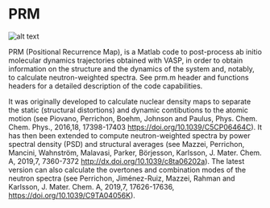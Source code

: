# PRM
![alt text](https://zenodo.org/badge/203188792.svg)

PRM (Positional Recurrence Map), is a Matlab code to post-process ab initio molecular dynamics trajectories obtained with VASP, in order to obtain information on the structure and the dynamics of the system and, notably, to calculate neutron-weighted spectra. 
See prm.m header and functions headers for a detailed description of the code capabilities.

It was originally developed to calculate nuclear density maps to separate the static (structural distortions) and dynamic contibutions to the atomic motion (see Piovano, Perrichon, Boehm, Johnson and Paulus, Phys. Chem. Chem. Phys., 2016,18, 17398-17403   https://doi.org/10.1039/C5CP06464C).
It has then been extended to compute neutron-weighted spectra by power spectral density (PSD) and structural averages (see Mazzei, Perrichon, Mancini, Wahnström, Malavasi, Parker, Börjesson, Karlsson, J. Mater. Chem. A, 2019,7, 7360-7372   http://dx.doi.org/10.1039/c8ta06202a).
The latest version can also calculate the overtones and combination modes of the neutron spectra (see Perrichon, Jiménez-Ruiz, Mazzei, Rahman and Karlsson, J. Mater. Chem. A, 2019,7, 17626-17636, https://doi.org/10.1039/C9TA04056K).

